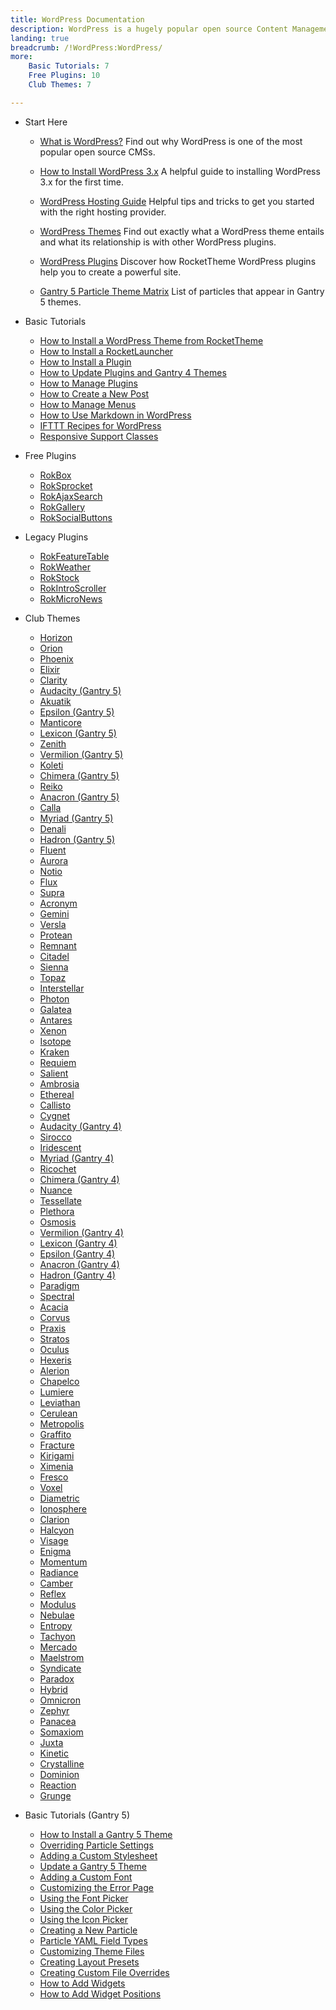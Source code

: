 ```yaml
---
title: WordPress Documentation
description: WordPress is a hugely popular open source Content Management System (CMS). This section enables you to find out more about WordPress and how to use it with RocketTheme Themes and Plugins.
landing: true
breadcrumb: /!WordPress:WordPress/
more:
	Basic Tutorials: 7
	Free Plugins: 10
	Club Themes: 7

---
```


* Start Here

	- [What is WordPress?](start/)
	  Find out why WordPress is one of the most popular open source CMSs.

	- [How to Install WordPress 3.x](start/install_wordpress_3x.md)
	  A helpful guide to installing WordPress 3.x for the first time.

	- [WordPress Hosting Guide](../hosting/wordpress.md)
	  Helpful tips and tricks to get you started with the right hosting provider.

	- [WordPress Themes](start/themes.md)
	  Find out exactly what a WordPress theme entails and what its relationship is with other WordPress plugins.

	- [WordPress Plugins](start/plugins.md)
	  Discover how RocketTheme WordPress plugins help you to create a powerful site.

  - [Gantry 5 Particle Theme Matrix](https://rockettheme.com/images/common/particles_list.pdf)
	  List of particles that appear in Gantry 5 themes.

<!-- -->

* Basic Tutorials

	- [How to Install a WordPress Theme from RocketTheme](start/themes.md#how-to-install-a-wordpress-theme-from-rockettheme)
	- [How to Install a RocketLauncher](start/rocketlauncher.md)
	- [How to Install a Plugin](start/plugins.md#how-to-install-a-plugin)
	- [How to Update Plugins and Gantry 4 Themes](start/update_wordpress.md)
	- [How to Manage Plugins](start/plugins.md#how-to-manage-plugins)
	- [How to Create a New Post](start/post.md)
	- [How to Manage Menus](start/menus.md)
	- [How to Use Markdown in WordPress](http://www.rockettheme.com/blog/wordpress/136-how-to-use-markdown-in-wordpress)
	- [IFTTT Recipes for WordPress](http://www.rockettheme.com/blog/reviews/121-ifttt-recipes-for-wordpress-users)
	- [Responsive Support Classes](start/responsive_support_classes.md)

<!-- -->

* Free Plugins

	- [RokBox](plugins/rokbox)
	- [RokSprocket](plugins/roksprocket/)
	- [RokAjaxSearch](plugins/rokajaxsearch/)
	- [RokGallery](plugins/rokgallery/)
	- [RokSocialButtons](plugins/roksocialbuttons)

<!-- -->

* Legacy Plugins

	- [RokFeatureTable](plugins/rokfeaturetable/)
	- [RokWeather](plugins/rokweather/)
	- [RokStock](plugins/rokstock/)
	- [RokIntroScroller](plugins/rokintroscroller)
	- [RokMicroNews](plugins/rokmicronews)

<!-- -->

* Club Themes

	* [Horizon](themes/horizon)
	* [Orion](themes/orion)
	* [Phoenix](themes/phoenix)
	* [Elixir](themes/elixir)
	* [Clarity](themes/clarity)
	* [Audacity (Gantry 5)](themes/audacity)
	* [Akuatik](themes/akuatik)
	* [Epsilon (Gantry 5)](themes/epsilon)
	* [Manticore](themes/manticore)
	* [Lexicon (Gantry 5)](themes/lexicon)
	* [Zenith](themes/zenith)
	* [Vermilion (Gantry 5)](themes/vermilion)
	* [Koleti](themes/koleti)
	* [Chimera (Gantry 5)](themes/chimera)
	* [Reiko](themes/reiko)
	* [Anacron (Gantry 5)](themes/anacron)
	* [Calla](themes/calla)
	* [Myriad (Gantry 5)](themes/myriad)
	* [Denali](themes/denali)
	* [Hadron (Gantry 5)](themes/hadron)
	* [Fluent](themes/fluent)
	* [Aurora](themes/aurora)
	* [Notio](themes/notio)
	* [Flux](themes/flux)
	* [Supra](themes/supra)
	* [Acronym](themes/acronym)
	* [Gemini](themes/gemini)
	* [Versla](themes/versla)
	* [Protean](themes/protean)
	* [Remnant](themes/remnant)
	* [Citadel](themes/citadel)
	* [Sienna](themes/sienna)
	* [Topaz](themes/topaz)
	* [Interstellar](themes/interstellar)
	* [Photon](themes/photon)
	* [Galatea](themes/galatea)
	* [Antares](themes/antares)
	* [Xenon](themes/xenon)
	* [Isotope](themes/isotope)
	* [Kraken](themes/kraken)
	* [Requiem](themes/requiem)
	* [Salient](themes/salient)
	* [Ambrosia](themes/ambrosia)
	* [Ethereal](themes/ethereal)
	* [Callisto](themes/callisto)
	* [Cygnet](themes/cygnet)
	* [Audacity (Gantry 4)](themes/g4audacity)
	* [Sirocco](themes/sirocco)
	* [Iridescent](themes/iridescent)
	* [Myriad (Gantry 4)](themes/g4myriad)
	* [Ricochet](themes/ricochet)
	* [Chimera (Gantry 4)](themes/g4chimera)
	* [Nuance](themes/nuance)
	* [Tessellate](themes/tessellate)
	* [Plethora](themes/plethora)
	* [Osmosis](themes/osmosis)
	* [Vermilion (Gantry 4)](themes/g4vermilion)
	* [Lexicon (Gantry 4)](themes/g4lexicon)
	* [Epsilon (Gantry 4)](themes/g4epsilon)
	* [Anacron (Gantry 4)](themes/g4anacron)
	* [Hadron (Gantry 4)](themes/g4hadron)
	* [Paradigm](themes/paradigm)
	* [Spectral](themes/spectral)
	* [Acacia](themes/acacia)
	* [Corvus](themes/corvus)
	* [Praxis](themes/praxis)
	* [Stratos](themes/stratos)
	* [Oculus](themes/oculus)
	* [Hexeris](themes/hexeris)
	* [Alerion](themes/alerion)
	* [Chapelco](themes/chapelco)
	* [Lumiere](themes/lumiere)
	* [Leviathan](themes/leviathan)
	* [Cerulean](themes/cerulean)
	* [Metropolis](themes/metropolis)
	* [Graffito](themes/graffito)
	* [Fracture](themes/fracture)
	* [Kirigami](themes/kirigami)
	* [Ximenia](themes/ximenia)
	* [Fresco](themes/fresco)
	* [Voxel](themes/voxel)
	* [Diametric](themes/diametric)
	* [Ionosphere](themes/ionosphere)
	* [Clarion](themes/clarion)
	* [Halcyon](themes/halcyon)
	* [Visage](themes/visage)
	* [Enigma](themes/enigma)
	* [Momentum](themes/momentum)
	* [Radiance](themes/radiance)
	* [Camber](themes/camber)
	* [Reflex](themes/reflex)
	* [Modulus](themes/modulus)
	* [Nebulae](themes/nebulae)
	* [Entropy](themes/entropy)
	* [Tachyon](themes/tachyon)
	* [Mercado](themes/mercado)
	* [Maelstrom](themes/maelstrom)
	* [Syndicate](themes/syndicate)
	* [Paradox](themes/paradox)
	* [Hybrid](themes/hybrid)
	* [Omnicron](themes/omnicron)
	* [Zephyr](themes/zephyr)
	* [Panacea](themes/panacea)
	* [Somaxiom](themes/somaxiom)
	* [Juxta](themes/juxta)
	* [Kinetic](themes/kinetic)
	* [Crystalline](themes/crystalline)
	* [Dominion](themes/dominion)
	* [Reaction](themes/reaction)
	* [Grunge](themes/grunge)

<!-- -->

* Basic Tutorials (Gantry 5)

	- [How to Install a Gantry 5 Theme](http://docs.gantry.org/gantry5/basics/installation#installing-a-gantry-theme)
	- [Overriding Particle Settings](http://docs.gantry.org/gantry5/tutorials/overriding-particle-settings)
	- [Adding a Custom Stylesheet](http://docs.gantry.org/gantry5/tutorials/adding-a-custom-style-sheet)
	- [Update a Gantry 5 Theme](http://docs.gantry.org/gantry5/basics/updating-themes)
	- [Adding a Custom Font](http://docs.gantry.org/gantry5/tutorials/fonts)
	- [Customizing the Error Page](http://docs.gantry.org/gantry5/tutorials/customize-the-error-page)
	- [Using the Font Picker](http://docs.gantry.org/gantry5/tutorials/using-the-font-picker)
	- [Using the Color Picker](http://docs.gantry.org/gantry5/tutorials/using-the-color-picker)
	- [Using the Icon Picker](http://docs.gantry.org/gantry5/tutorials/using-the-icon-picker)
	- [Creating a New Particle](http://docs.gantry.org/gantry5/advanced/creating-a-new-particle)
	- [Particle YAML Field Types](http://docs.gantry.org/gantry5/advanced/particle-yaml-field-types)
	- [Customizing Theme Files](http://docs.gantry.org/gantry5/advanced/customizing-theme-files)
	- [Creating Layout Presets](http://docs.gantry.org/gantry5/advanced/creating-layout-presets)
	- [Creating Custom File Overrides](http://docs.gantry.org/gantry5/advanced/file-overrides)
	- [How to Add Widgets](http://docs.gantry.org/gantry5/particles/module-instance)
	- [How to Add Widget Positions](http://docs.gantry.org/gantry5/particles/position)
